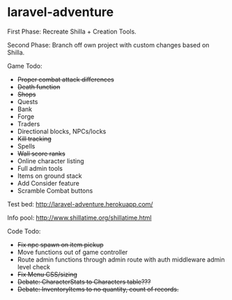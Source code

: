 # laravel-adventure

First Phase:  Recreate Shilla + Creation Tools.

Second Phase: Branch off own project with custom changes based on Shilla.

Game Todo:

* ~~Proper combat attack differences~~
* ~~Death function~~
* ~~Shops~~
* Quests
* Bank
* Forge
* Traders
* Directional blocks, NPCs/locks
* ~~Kill tracking~~
* Spells
* ~~Wall score ranks~~
* Online character listing
* Full admin tools
* Items on ground stack
* Add Consider feature
* Scramble Combat buttons

Test bed: http://laravel-adventure.herokuapp.com/

Info pool: http://www.shillatime.org/shillatime.html

Code Todo:

* ~~Fix npc spawn on item pickup~~
* Move functions out of game controller
* Route admin functions through admin route with auth middleware admin level check
* ~~Fix Menu CSS/sizing~~
* ~~Debate: CharacterStats to Characters table???~~
* ~~Debate: InventoryItems to no quantity, count of records.~~
